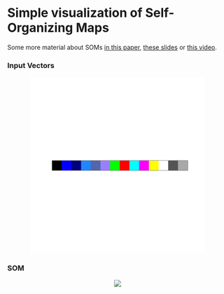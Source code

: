 # Simple visualization of Self-Organizing Maps

Some more material about SOMs [in this paper](https://dl.acm.org/citation.cfm?id=2405960), [these slides](http://www.cs.bham.ac.uk/~jxb/NN/l16.pdf) or [this video](https://www.youtube.com/watch?v=_Euwc9fWBJw).


### Input Vectors

<p align="center">
<img src="result_plots/input.png" width="400px"/>
</p>

### SOM
<p align="center">
<img src="result_plots/som.gif" width="500px"/>
</p>